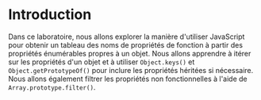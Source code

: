 # Introduction

Dans ce laboratoire, nous allons explorer la manière d'utiliser JavaScript pour obtenir un tableau des noms de propriétés de fonction à partir des propriétés énumérables propres à un objet. Nous allons apprendre à itérer sur les propriétés d'un objet et à utiliser `Object.keys()` et `Object.getPrototypeOf()` pour inclure les propriétés héritées si nécessaire. Nous allons également filtrer les propriétés non fonctionnelles à l'aide de `Array.prototype.filter()`.
